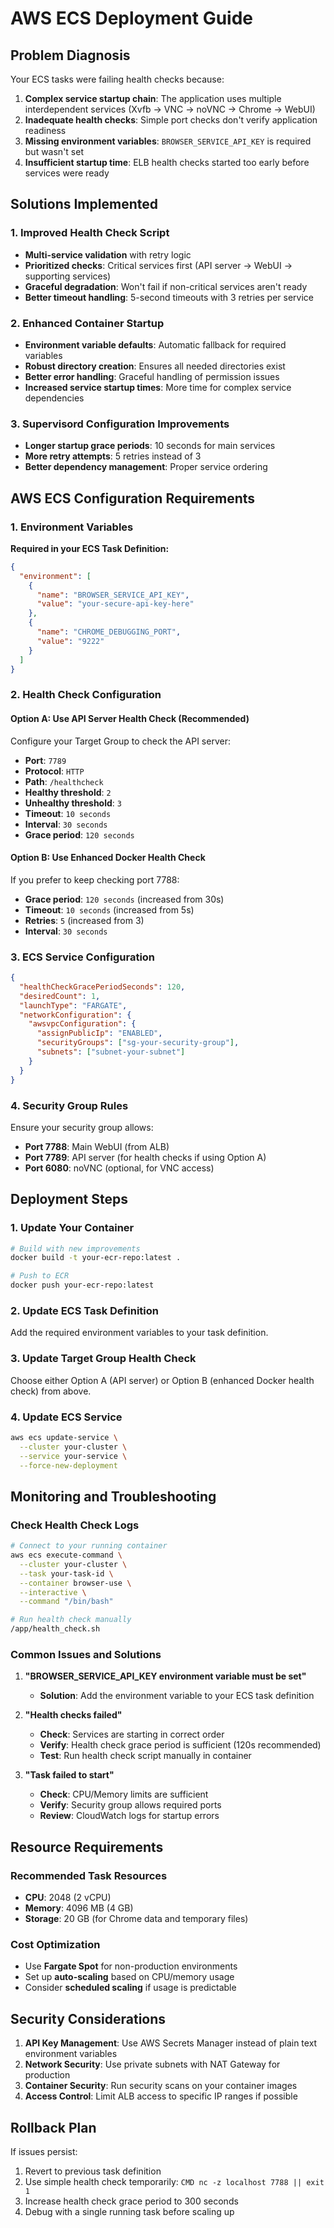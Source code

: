# AWS ECS Deployment Guide

## Problem Diagnosis
Your ECS tasks were failing health checks because:
1. **Complex service startup chain**: The application uses multiple interdependent services (Xvfb → VNC → noVNC → Chrome → WebUI)
2. **Inadequate health checks**: Simple port checks don't verify application readiness
3. **Missing environment variables**: `BROWSER_SERVICE_API_KEY` is required but wasn't set
4. **Insufficient startup time**: ELB health checks started too early before services were ready

## Solutions Implemented

### 1. Improved Health Check Script
- **Multi-service validation** with retry logic
- **Prioritized checks**: Critical services first (API server → WebUI → supporting services)
- **Graceful degradation**: Won't fail if non-critical services aren't ready
- **Better timeout handling**: 5-second timeouts with 3 retries per service

### 2. Enhanced Container Startup
- **Environment variable defaults**: Automatic fallback for required variables
- **Robust directory creation**: Ensures all needed directories exist
- **Better error handling**: Graceful handling of permission issues
- **Increased service startup times**: More time for complex service dependencies

### 3. Supervisord Configuration Improvements
- **Longer startup grace periods**: 10 seconds for main services
- **More retry attempts**: 5 retries instead of 3
- **Better dependency management**: Proper service ordering

## AWS ECS Configuration Requirements

### 1. Environment Variables
**Required in your ECS Task Definition:**
```json
{
  "environment": [
    {
      "name": "BROWSER_SERVICE_API_KEY",
      "value": "your-secure-api-key-here"
    },
    {
      "name": "CHROME_DEBUGGING_PORT",
      "value": "9222"
    }
  ]
}
```

### 2. Health Check Configuration

#### Option A: Use API Server Health Check (Recommended)
Configure your Target Group to check the API server:
- **Port**: `7789`
- **Protocol**: `HTTP`
- **Path**: `/healthcheck`
- **Healthy threshold**: `2`
- **Unhealthy threshold**: `3`
- **Timeout**: `10 seconds`
- **Interval**: `30 seconds`
- **Grace period**: `120 seconds`

#### Option B: Use Enhanced Docker Health Check
If you prefer to keep checking port 7788:
- **Grace period**: `120 seconds` (increased from 30s)
- **Timeout**: `10 seconds` (increased from 5s)
- **Retries**: `5` (increased from 3)
- **Interval**: `30 seconds`

### 3. ECS Service Configuration
```json
{
  "healthCheckGracePeriodSeconds": 120,
  "desiredCount": 1,
  "launchType": "FARGATE",
  "networkConfiguration": {
    "awsvpcConfiguration": {
      "assignPublicIp": "ENABLED",
      "securityGroups": ["sg-your-security-group"],
      "subnets": ["subnet-your-subnet"]
    }
  }
}
```

### 4. Security Group Rules
Ensure your security group allows:
- **Port 7788**: Main WebUI (from ALB)
- **Port 7789**: API server (for health checks if using Option A)
- **Port 6080**: noVNC (optional, for VNC access)

## Deployment Steps

### 1. Update Your Container
```bash
# Build with new improvements
docker build -t your-ecr-repo:latest .

# Push to ECR
docker push your-ecr-repo:latest
```

### 2. Update ECS Task Definition
Add the required environment variables to your task definition.

### 3. Update Target Group Health Check
Choose either Option A (API server) or Option B (enhanced Docker health check) from above.

### 4. Update ECS Service
```bash
aws ecs update-service \
  --cluster your-cluster \
  --service your-service \
  --force-new-deployment
```

## Monitoring and Troubleshooting

### Check Health Check Logs
```bash
# Connect to your running container
aws ecs execute-command \
  --cluster your-cluster \
  --task your-task-id \
  --container browser-use \
  --interactive \
  --command "/bin/bash"

# Run health check manually
/app/health_check.sh
```

### Common Issues and Solutions

1. **"BROWSER_SERVICE_API_KEY environment variable must be set"**
   - **Solution**: Add the environment variable to your ECS task definition

2. **"Health checks failed"**
   - **Check**: Services are starting in correct order
   - **Verify**: Health check grace period is sufficient (120s recommended)
   - **Test**: Run health check script manually in container

3. **"Task failed to start"**
   - **Check**: CPU/Memory limits are sufficient
   - **Verify**: Security group allows required ports
   - **Review**: CloudWatch logs for startup errors

## Resource Requirements

### Recommended Task Resources
- **CPU**: 2048 (2 vCPU)
- **Memory**: 4096 MB (4 GB)
- **Storage**: 20 GB (for Chrome data and temporary files)

### Cost Optimization
- Use **Fargate Spot** for non-production environments
- Set up **auto-scaling** based on CPU/memory usage
- Consider **scheduled scaling** if usage is predictable

## Security Considerations

1. **API Key Management**: Use AWS Secrets Manager instead of plain text environment variables
2. **Network Security**: Use private subnets with NAT Gateway for production
3. **Container Security**: Run security scans on your container images
4. **Access Control**: Limit ALB access to specific IP ranges if possible

## Rollback Plan

If issues persist:
1. Revert to previous task definition
2. Use simple health check temporarily: `CMD nc -z localhost 7788 || exit 1`
3. Increase health check grace period to 300 seconds
4. Debug with a single running task before scaling up 